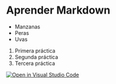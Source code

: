# Aprender Markdown

* Manzanas
* Peras
* Uvas

1. Primera práctica
2. Segunda práctica
3. Tercera práctica

[![Open in Visual Studio Code](https://classroom.github.com/assets/open-in-vscode-f059dc9a6f8d3a56e377f745f24479a46679e63a5d9fe6f495e02850cd0d8118.svg)](https://classroom.github.com/online_ide?assignment_repo_id=5793149&assignment_repo_type=AssignmentRepo)